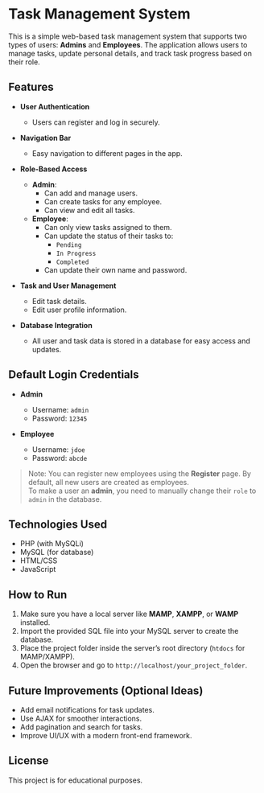 # Task Management System

This is a simple web-based task management system that supports two types of users: **Admins** and **Employees**. The application allows users to manage tasks, update personal details, and track task progress based on their role.

## Features

- **User Authentication**
  - Users can register and log in securely.
  
- **Navigation Bar**
  - Easy navigation to different pages in the app.

- **Role-Based Access**
  - **Admin**:
    - Can add and manage users.
    - Can create tasks for any employee.
    - Can view and edit all tasks.
  - **Employee**:
    - Can only view tasks assigned to them.
    - Can update the status of their tasks to:
      - `Pending`
      - `In Progress`
      - `Completed`
    - Can update their own name and password.

- **Task and User Management**
  - Edit task details.
  - Edit user profile information.

- **Database Integration**
  - All user and task data is stored in a database for easy access and updates.

## Default Login Credentials

- **Admin**
  - Username: `admin`
  - Password: `12345`

- **Employee**
  - Username: `jdoe`
  - Password: `abcde`

> Note: You can register new employees using the **Register** page. By default, all new users are created as employees.  
> To make a user an **admin**, you need to manually change their `role` to `admin` in the database.

## Technologies Used

- PHP (with MySQLi)
- MySQL (for database)
- HTML/CSS
- JavaScript

## How to Run

1. Make sure you have a local server like **MAMP**, **XAMPP**, or **WAMP** installed.
2. Import the provided SQL file into your MySQL server to create the database.
3. Place the project folder inside the server’s root directory (`htdocs` for MAMP/XAMPP).
4. Open the browser and go to `http://localhost/your_project_folder`.

## Future Improvements (Optional Ideas)

- Add email notifications for task updates.
- Use AJAX for smoother interactions.
- Add pagination and search for tasks.
- Improve UI/UX with a modern front-end framework.

## License

This project is for educational purposes.

